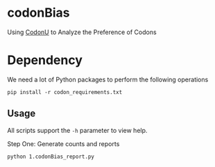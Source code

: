 # codonBias

Using [CodonU](https://github.com/SouradiptoC/CodonU) to Analyze the Preference of Codons

# Dependency

We need a lot of Python packages to perform the following operations

```
pip install -r codon_requirements.txt
```

## Usage

All scripts support the `-h` parameter to view help.

Step One: Generate counts and reports 

```
python 1.codonBias_report.py 
```
